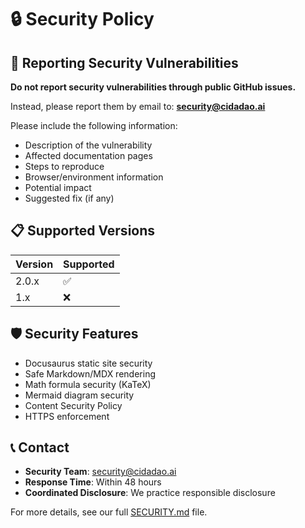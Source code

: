 # 🔒 Security Policy

## 🚨 Reporting Security Vulnerabilities

**Do not report security vulnerabilities through public GitHub issues.**

Instead, please report them by email to: **security@cidadao.ai**

Please include the following information:
- Description of the vulnerability
- Affected documentation pages
- Steps to reproduce
- Browser/environment information
- Potential impact
- Suggested fix (if any)

## 📋 Supported Versions

| Version | Supported          |
| ------- | ------------------ |
| 2.0.x   | :white_check_mark: |
| 1.x     | :x:                |

## 🛡️ Security Features

- Docusaurus static site security
- Safe Markdown/MDX rendering
- Math formula security (KaTeX)
- Mermaid diagram security
- Content Security Policy
- HTTPS enforcement

## 📞 Contact

- **Security Team**: security@cidadao.ai
- **Response Time**: Within 48 hours
- **Coordinated Disclosure**: We practice responsible disclosure

For more details, see our full [SECURITY.md](../SECURITY.md) file.
